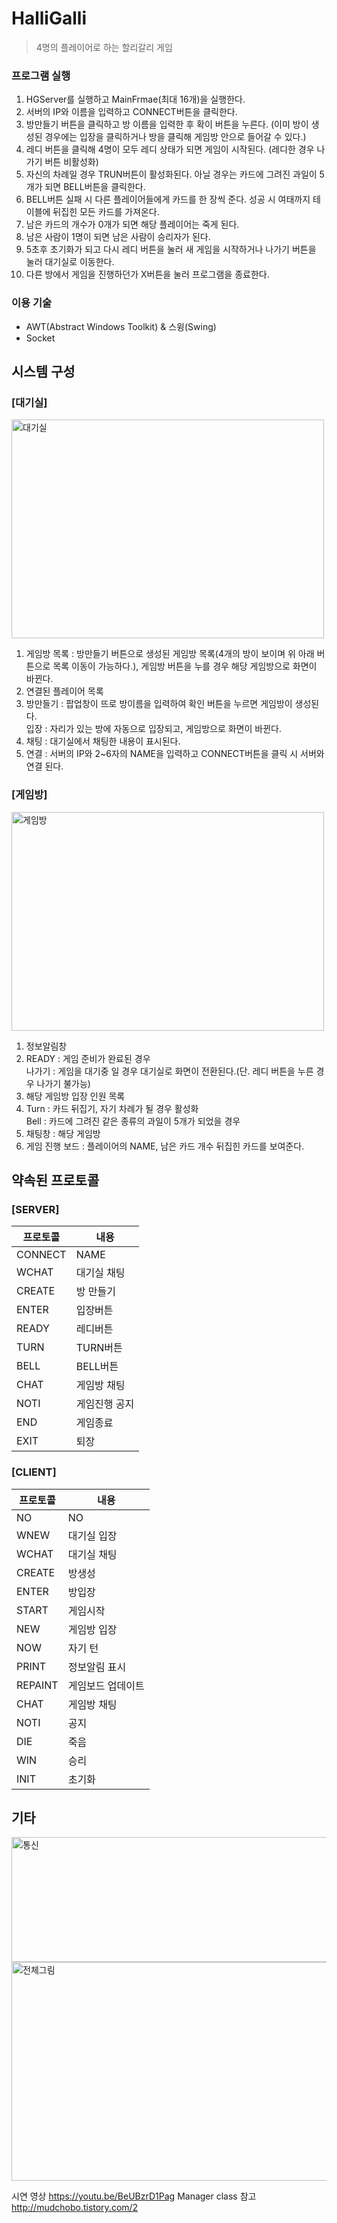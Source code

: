 # HalliGalli

> 4명의 플레이어로 하는 할리갈리 게임

### 프로그램 실행
1.  HGServer를  실행하고 MainFrmae(최대 16개)을  실행한다.
2.  서버의 IP와  이름을  입력하고 CONNECT버튼을  클릭한다.
3.  방만들기  버튼을  클릭하고  방  이름을  입력한  후  확이  버튼을  누른다. (이미  방이  생성된  경우에는  입장을  클릭하거나  방을  클릭해  게임방  안으로  들어갈  수  있다.)
4.  레디  버튼을  클릭해 4명이  모두  레디  상태가  되면  게임이  시작된다. (레디한  경우  나가기  버튼  비활성화)
5.  자신의  차례일  경우 TRUN버튼이  활성화된다. 아닐  경우는  카드에  그려진  과일이 5개가  되면 BELL버튼을  클릭한다.
6.  BELL버튼  실패  시  다른  플레이어들에게  카드를  한  장씩  준다. 성공  시  여태까지  테이블에  뒤집힌  모든  카드를  가져온다.
7.  남은  카드의  개수가 0개가  되면  해당  플레이어는  죽게  된다.
8.  남은  사람이 1명이  되면  남은  사람이  승리자가  된다.
9.  5초후  초기화가  되고  다시  레디  버튼을  눌러  새  게임을  시작하거나  나가기  버튼을  눌러  대기실로  이동한다.
10.  다른  방에서  게임을  진행하던가 X버튼을  눌러  프로그램을  종료한다.


### 이용 기술
* AWT(Abstract Windows Toolkit) & 스윙(Swing)
* Socket


## 시스템 구성
### [대기실]
<img src="https://user-images.githubusercontent.com/33142199/98503510-0b023700-2298-11eb-9dc4-49ee36029483.jpg" alt="대기실" width="500px" height="350px">

 1. 게임방 목록 : 방만들기 버튼으로 생성된 게임방 목록(4개의 방이 보이며 위 아래 버튼으로 목록 이동이 가능하다.), 게임방 버튼을 누를 경우 해당 게임방으로 화면이 바뀐다.
 2. 연결된 플레이어 목록
 3. 방만들기 : 팝업창이 뜨로 방이름을 입력하여 확인 버튼을 누르면 게임방이 생성된다.   
입장 : 자리가 있는 방에 자동으로 입장되고, 게임방으로 화면이 바뀐다.
 4. 채팅 : 대기실에서 채팅한 내용이 표시된다.
 5. 연결 : 서버의 IP와 2~6자의 NAME을 입력하고 CONNECT버튼을 클릭 시 서버와 연결 된다.

### [게임방]
<img src="https://user-images.githubusercontent.com/33142199/98503668-74824580-2298-11eb-9817-7afc6775a376.jpg" alt="게임방" width="500px" height="350px">

 1. 정보알림창
 2. READY : 게임 준비가 완료된 경우   
나가기 : 게임을 대기중 일 경우 대기실로 화면이 전환된다.(단. 레디 버튼을 누른 경우 나가기 불가능)
 3. 해당 게임방 입장 인원 목록
 4. Turn : 카드 뒤집기, 자기 차례가 될 경우 활성화   
Bell : 카드에 그려진 같은 종류의 과일이 5개가 되었을 경우
 5. 채팅창 : 해당 게임방 
 6. 게임 진행 보드 : 플레이어의 NAME, 남은 카드 개수 뒤집힌 카드를 보여준다.

## 약속된 프로토콜
### [SERVER]
| 프로토콜 | 내용 |
|--|--|
| CONNECT | NAME |
| WCHAT | 대기실 채팅 |
| CREATE | 방 만들기 |
| ENTER | 입장버튼 |
| READY | 레디버튼 |
| TURN | TURN버튼 |
| BELL | BELL버튼 |
| CHAT | 게임방 채팅 |
| NOTI | 게임진행 공지 |
| END | 게임종료 |
| EXIT | 퇴장 |


### [CLIENT]

| 프로토콜 | 내용 |
|--|--|
| NO | NO |
| WNEW | 대기실 입장 |
| WCHAT | 대기실 채팅 |
| CREATE | 방생성 |
| ENTER | 방입장 |
| START | 게임시작 |
| NEW | 게임방 입장 |
| NOW | 자기 턴 |
| PRINT | 정보알림 표시 |
| REPAINT | 게임보드 업데이트 |
| CHAT | 게임방 채팅 |
| NOTI | 공지 |
| DIE | 죽음 |
| WIN | 승리 |
| INIT | 초기화|

## 기타
<img src="https://user-images.githubusercontent.com/33142199/98620630-fe89e700-2348-11eb-8787-fba95a43b93b.png" alt="통신" width="550px" height="200px">
<img src="https://user-images.githubusercontent.com/33142199/98620915-8a037800-2349-11eb-8b8a-6e6771438ceb.png" alt="전체그림" width="600px" height="350px">

시연 영상  https://youtu.be/BeUBzrD1Pag
Manager class 참고 http://mudchobo.tistory.com/2
